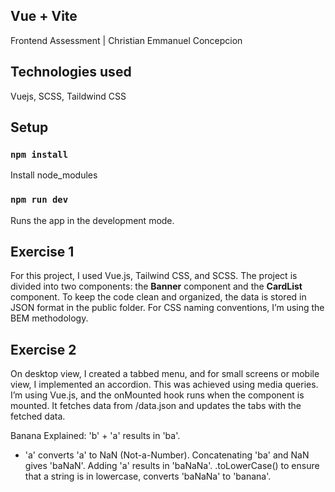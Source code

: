 ## Vue + Vite

Frontend Assessment | Christian Emmanuel Concepcion

## Technologies used

Vuejs, SCSS, Taildwind CSS

## Setup

### `npm install`

Install node_modules

### `npm run dev`

Runs the app in the development mode.

## Exercise 1

For this project, I used Vue.js, Tailwind CSS, and SCSS. The project is divided into two components: the **Banner** component and the **CardList** component. To keep the code clean and organized, the data is stored in JSON format in the public folder. For CSS naming conventions, I’m using the BEM methodology.

## Exercise 2

On desktop view, I created a tabbed menu, and for small screens or mobile view, I implemented an accordion. This was achieved using media queries. I’m using Vue.js, and the onMounted hook runs when the component is mounted. It fetches data from /data.json and updates the tabs with the fetched data.

Banana Explained:
'b' + 'a' results in 'ba'.
+ 'a' converts 'a' to NaN (Not-a-Number).
Concatenating 'ba' and NaN gives 'baNaN'.
Adding 'a' results in 'baNaNa'.
.toLowerCase() to ensure that a string is in lowercase, converts 'baNaNa' to 'banana'.
